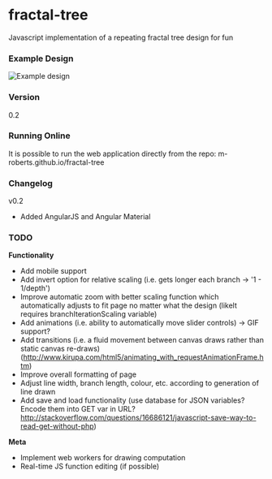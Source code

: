 # fractal-tree
Javascript implementation of a repeating fractal tree design for fun

### Example Design
![Example design](http://i.imgur.com/9ZSK97P.png "Example design")

### Version
0.2

### Running Online
It is possible to run the web application directly from the repo:
m-roberts.github.io/fractal-tree

### Changelog

v0.2
  - Added AngularJS and Angular Material

### TODO
  **Functionality**
  - Add mobile support
  - Add invert option for relative scaling (i.e. gets longer each branch -> '1 - 1/depth')
  - Improve automatic zoom with better scaling function which automatically adjusts to fit page no matter what the design (likelt requires branchIterationScaling variable)
  - Add animations (i.e. ability to automatically move slider controls) -> GIF support?
  - Add transitions (i.e. a fluid movement between canvas draws rather than static canvas re-draws) (http://www.kirupa.com/html5/animating_with_requestAnimationFrame.htm)
  - Improve overall formatting of page
  - Adjust line width, branch length, colour, etc. according to generation of line drawn
  - Add save and load functionality (use database for JSON variables? Encode them into GET var in URL? http://stackoverflow.com/questions/16686121/javascript-save-way-to-read-get-without-php)

  **Meta**
  - Implement web workers for drawing computation
  - Real-time JS function editing (if possible)